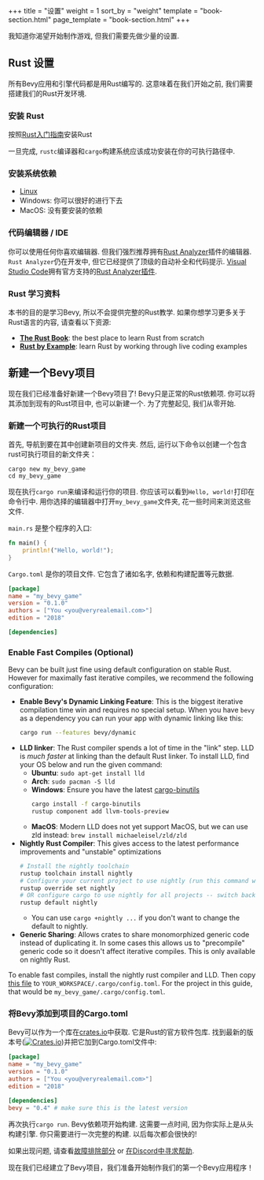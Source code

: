 +++
title = "设置"
weight = 1
sort_by = "weight"
template = "book-section.html"
page_template = "book-section.html"
+++

我知道你渴望开始制作游戏, 但我们需要先做少量的设置.

## Rust 设置

所有Bevy应用和引擎代码都是用Rust编写的. 这意味着在我们开始之前, 我们需要搭建我们的Rust开发环境.

### 安装 Rust

按照[Rust入门指南]((https://www.rust-lang.org/learn/get-started))安装Rust

一旦完成, ```rustc```编译器和```cargo```构建系统应该成功安装在你的可执行路径中.

### 安装系统依赖
* [Linux](https://github.com/bevyengine/bevy/blob/master/docs/linux_dependencies.md)
* Windows: 你可以很好的进行下去
* MacOS: 没有要安装的依赖

### 代码编辑器 / IDE

你可以使用任何你喜欢编辑器. 但我们强烈推荐拥有[Rust Analyzer](https://github.com/rust-analyzer/rust-analyzer)插件的编辑器. `Rust Analyzer`仍在开发中, 但它已经提供了顶级的自动补全和代码提示. [Visual Studio Code](https://code.visualstudio.com/)拥有官方支持的[Rust Analyzer插件](https://marketplace.visualstudio.com/items?itemName=matklad.rust-analyzer).

### Rust 学习资料

本书的目的是学习Bevy, 所以不会提供完整的Rust教学. 如果你想学习更多关于Rust语言的内容, 请查看以下资源:

* [**The Rust Book**](https://doc.rust-lang.org/book/): the best place to learn Rust from scratch
* [**Rust by Example**](https://doc.rust-lang.org/rust-by-example/): learn Rust by working through live coding examples


## 新建一个Bevy项目

现在我们已经准备好新建一个Bevy项目了! Bevy只是正常的Rust依赖项. 你可以将其添加到现有的Rust项目中, 也可以新建一个. 为了完整起见, 我们从零开始.

### 新建一个可执行的Rust项目

首先, 导航到要在其中创建新项目的文件夹. 然后, 运行以下命令以创建一个包含rust可执行项目的新文件夹：

```
cargo new my_bevy_game
cd my_bevy_game
```

现在执行```cargo run```来编译和运行你的项目. 你应该可以看到```Hello, world!```打印在命令行中. 用你选择的编辑器中打开```my_bevy_game```文件夹, 花一些时间来浏览这些文件.

```main.rs``` 是整个程序的入口:
```rs
fn main() {
    println!("Hello, world!");
}
```

```Cargo.toml``` 是你的项目文件. 它包含了诸如名字, 依赖和构建配置等元数据.

```toml
[package]
name = "my_bevy_game"
version = "0.1.0"
authors = ["You <you@veryrealemail.com>"]
edition = "2018"

[dependencies]
```

### Enable Fast Compiles (Optional)

Bevy can be built just fine using default configuration on stable Rust. However for maximally fast iterative compiles, we recommend the following configuration:

* **Enable Bevy's Dynamic Linking Feature**: This is the biggest iterative compilation time win and requires no special setup. When you have `bevy` as a dependency you can run your app with dynamic linking like this:
    ```bash
    cargo run --features bevy/dynamic
    ```
* **LLD linker**: The Rust compiler spends a lot of time in the "link" step. LLD is _much faster_ at linking than the default Rust linker. To install LLD, find your OS below and run the given command:
    * **Ubuntu**: `sudo apt-get install lld`
    * **Arch**: `sudo pacman -S lld`
    * **Windows**: Ensure you have the latest [cargo-binutils](https://github.com/rust-embedded/cargo-binutils)
        ```bash
        cargo install -f cargo-binutils
        rustup component add llvm-tools-preview
        ```
    * **MacOS**: Modern LLD does not yet support MacOS, but we can use zld instead: `brew install michaeleisel/zld/zld`
* **Nightly Rust Compiler**: This gives access to the latest performance improvements and "unstable" optimizations
    ```bash
    # Install the nightly toolchain
    rustup toolchain install nightly
    # Configure your current project to use nightly (run this command within the project)
    rustup override set nightly
    # OR configure cargo to use nightly for all projects -- switch back with `rustup default stable`
    rustup default nightly
    ```
    * You can use `cargo +nightly ...` if you don't want to change the default to nightly.
* **Generic Sharing**: Allows crates to share monomorphized generic code instead of duplicating it. In some cases this allows us to "precompile" generic code so it doesn't affect iterative compiles. This is only available on nightly Rust.

To enable fast compiles, install the nightly rust compiler and LLD. Then copy [this file](https://github.com/bevyengine/bevy/blob/master/.cargo/config_fast_builds) to `YOUR_WORKSPACE/.cargo/config.toml`. For the project in this guide, that would be `my_bevy_game/.cargo/config.toml`.

### 将Bevy添加到项目的Cargo.toml

Bevy可以作为一个库在[crates.io](https://crates.io/crates/bevy)中获取. 它是Rust的官方软件包库. 找到最新的版本号([![Crates.io](https://img.shields.io/crates/v/bevy.svg)](https://crates.io/crates/bevy))并把它加到Cargo.toml文件中:

```toml
[package]
name = "my_bevy_game"
version = "0.1.0"
authors = ["You <you@veryrealemail.com>"]
edition = "2018"

[dependencies]
bevy = "0.4" # make sure this is the latest version
```

再次执行```cargo run```. Bevy依赖项开始构建. 这需要一点时间, 因为你实际上是从头构建引擎. 你只需要进行一次完整的构建. 以后每次都会很快的!

如果出现问题, 请查看[故障排除部分](/learn/book_cn/troubleshooting/) or [在Discord中寻求帮助](https://discord.com/invite/gMUk5Ph).

现在我们已经建立了Bevy项目，我们准备开始制作我们的第一个Bevy应用程序！

